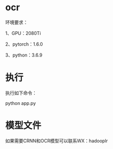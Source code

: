 # ocr
环境要求：

  1、GPU：2080Ti

  2、pytorch：1.6.0

  3、python：3.6.9

# 执行
执行如下命令：

  python app.py

# 模型文件
如果需要CRNN和OCR模型可以联系WX：hadooplr
